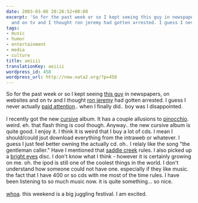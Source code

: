 ```yaml
---
date: 2003-03-06 20:26:52+00:00
excerpt: 'So for the past week or so I kept seeing this guy in newspapers, on websites
  and on tv and I thought ron jeremy had gotten arrested. I guess I never actually '
tags:
- music
- humor
- entertainment
- media
- culture
title: aeiiii
translationKey: aeiiii
wordpress_id: 458
wordpress_url: http://new.nata2.org/?p=458
---
```


So for the past week or so I kept seeing <a href="http://i.cnn.net/cnn/2003/WORLD/asiapcf/south/03/06/bin.laden.alive/story.ksmohammed.ap.jpg">this guy</a> in newspapers, on websites and on tv and I thought <a href="http://www.ronjeremy-themovie.com/">ron jeremy</a> had gotten arrested. I guess I never actually <a href="http://edition.cnn.com/2003/WORLD/asiapcf/south/03/06/bin.laden.alive/index.html">paid attention</a>.. when I finally did..  boy was I disappointed.<br/><br/>I recently got the new <a href="http://www.cursivearmy.com">cursive</a> album. It has a couple allusions to <a href="https://web.archive.org/web/20030814003134/http://www.nata2.info//humor/bush/GeorgieW.swf">pinocchio</a>. weird. eh. that flash thing is cool though. Anyway.. the new cursive album is quite good. I enjoy it. I think it is weird that I buy a lot of cds. I mean I should/could jsut download everything from the intraweb or whatever. I guess I just feel better owning the actually cd. oh.. I relaly like the song "the gentleman caller." Have I mentioned that <a href="http://saddlecreekrecords.com/">saddle creek</a> rules. I also picked up a <a href="http://www.speakeasy.org/~pjohnson/bright/bright.html">bright eyes</a> disc. I don't know what I think - however it is certainly growing on me. oh. the ipod is still one of the coolest things in the world. I don't understand how someone could not have one. especially if they like music. the fact that I have 400 or so cds with me most of the time rules. I have been listening to so much music now. it is quite something... so nice. <br/><br/><a href="https://web.archive.org/web/20030814003134/http://www.nata2.info//humor/pictures/laulaja.jpg">whoa</a>. this weekend is a big juggling festival. I am excited.